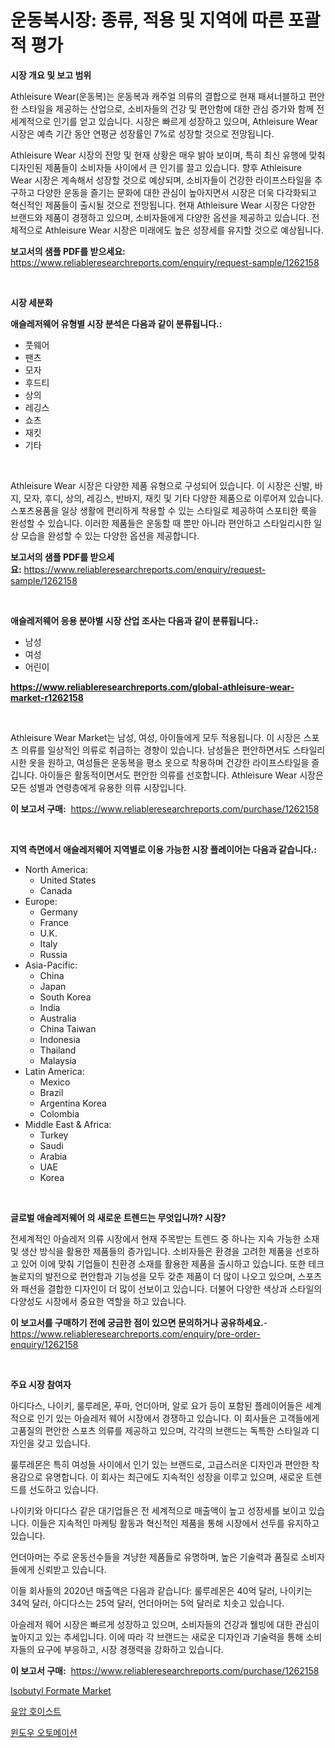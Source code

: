 <p><h1>운동복시장: 종류, 적용 및 지역에 따른 포괄적 평가</h1></p><p><strong>시장 개요 및 보고 범위</strong></p>
<p><p>Athleisure Wear(운동복)는 운동복과 캐주얼 의류의 결합으로 현재 패셔너블하고 편안한 스타일을 제공하는 산업으로, 소비자들의 건강 및 편안함에 대한 관심 증가와 함께 전 세계적으로 인기를 얻고 있습니다. 시장은 빠르게 성장하고 있으며, Athleisure Wear 시장은 예측 기간 동안 연평균 성장률인 7%로 성장할 것으로 전망됩니다. </p><p>Athleisure Wear 시장의 전망 및 현재 상황은 매우 밝아 보이며, 특히 최신 유행에 맞춰 디자인된 제품들이 소비자들 사이에서 큰 인기를 끌고 있습니다. 향후 Athleisure Wear 시장은 계속해서 성장할 것으로 예상되며, 소비자들이 건강한 라이프스타일을 추구하고 다양한 운동을 즐기는 문화에 대한 관심이 높아지면서 시장은 더욱 다각화되고 혁신적인 제품들이 출시될 것으로 전망됩니다. 현재 Athleisure Wear 시장은 다양한 브랜드와 제품이 경쟁하고 있으며, 소비자들에게 다양한 옵션을 제공하고 있습니다. 전체적으로 Athleisure Wear 시장은 미래에도 높은 성장세를 유지할 것으로 예상됩니다.</p></p>
<p><strong>보고서의 샘플 PDF를 받으세요:</strong> <a href="https://www.reliableresearchreports.com/enquiry/request-sample/1262158">https://www.reliableresearchreports.com/enquiry/request-sample/1262158</a></p>
<p>&nbsp;</p>
<p><strong>시장 세분화</strong></p>
<p><strong>애슬레저웨어 유형별 시장 분석은 다음과 같이 분류됩니다.:</strong></p>
<p><ul><li>풋웨어</li><li>팬츠</li><li>모자</li><li>후드티</li><li>상의</li><li>레깅스</li><li>쇼츠</li><li>재킷</li><li>기타</li></ul></p>
<p>&nbsp;</p>
<p><p>Athleisure Wear 시장은 다양한 제품 유형으로 구성되어 있습니다. 이 시장은 신발, 바지, 모자, 후디, 상의, 레깅스, 반바지, 재킷 및 기타 다양한 제품으로 이루어져 있습니다. 스포츠용품을 일상 생활에 편리하게 착용할 수 있는 스타일로 제공하여 스포티한 룩을 완성할 수 있습니다. 이러한 제품들은 운동할 때 뿐만 아니라 편안하고 스타일리시한 일상 모습을 완성할 수 있는 다양한 옵션을 제공합니다.</p></p>
<p><strong>보고서의 샘플 PDF를 받으세요:</strong>&nbsp;<a href="https://www.reliableresearchreports.com/enquiry/request-sample/1262158">https://www.reliableresearchreports.com/enquiry/request-sample/1262158</a></p>
<p>&nbsp;</p>
<p><strong> 애슬레저웨어 응용 분야별 시장 산업 조사는 다음과 같이 분류됩니다.:</strong></p>
<p><ul><li>남성</li><li>여성</li><li>어린이</li></ul></p>
<p><strong><a href="https://www.reliableresearchreports.com/global-athleisure-wear-market-r1262158">https://www.reliableresearchreports.com/global-athleisure-wear-market-r1262158</a></strong></p>
<p>&nbsp;</p>
<p><p>Athleisure Wear Market는 남성, 여성, 아이들에게 모두 적용됩니다. 이 시장은 스포츠 의류를 일상적인 의류로 취급하는 경향이 있습니다. 남성들은 편안하면서도 스타일리시한 옷을 원하고, 여성들은 운동복을 평소 옷으로 착용하며 건강한 라이프스타일을 즐깁니다. 아이들은 활동적이면서도 편안한 의류를 선호합니다. Athleisure Wear 시장은 모든 성별과 연령층에게 유용한 의류 시장입니다.</p></p>
<p><strong>이 보고서 구매:</strong>&nbsp; <a href="https://www.reliableresearchreports.com/purchase/1262158">https://www.reliableresearchreports.com/purchase/1262158</a></p>
<p>&nbsp;</p>
<p><strong>지역 측면에서 애슬레저웨어 지역별로 이용 가능한 시장 플레이어는 다음과 같습니다.:</strong></p>
<p><ul>
    <li>
        North America:
        <ul>
            <li>United States</li>
            <li>Canada</li>
        </ul>
    </li>
    <li>
        Europe:
        <ul>
            <li>Germany</li>
            <li>France</li>
            <li>U.K.</li>
            <li>Italy</li>
            <li>Russia</li>
        </ul>
    </li>
    <li>
        Asia-Pacific:
        <ul>
            <li>China</li>
            <li>Japan</li>
            <li>South Korea</li>
            <li>India</li>
            <li>Australia</li>
            <li>China Taiwan</li>
            <li>Indonesia</li>
            <li>Thailand</li>
            <li>Malaysia</li>
        </ul>
    </li>
    <li>
        Latin America:
        <ul>
            <li>Mexico</li>
            <li>Brazil</li>
            <li>Argentina Korea</li>
            <li>Colombia</li>
        </ul>
    </li>
    <li>
        Middle East & Africa:
        <ul>
            <li>Turkey</li>
            <li>Saudi</li>
            <li>Arabia</li>
            <li>UAE</li>
            <li>Korea</li>
        </ul>
    </li>
    </ul></p>
<p>&nbsp;</p>
<p><strong>글로벌 애슬레저웨어 의 새로운 트렌드는 무엇입니까? 시장?</strong></p>
<p><p>전세계적인 아슬레저 의류 시장에서 현재 주목받는 트렌드 중 하나는 지속 가능한 소재 및 생산 방식을 활용한 제품들의 증가입니다. 소비자들은 환경을 고려한 제품을 선호하고 있어 이에 맞춰 기업들이 친환경 소재를 활용한 제품을 출시하고 있습니다. 또한 테크놀로지의 발전으로 편안함과 기능성을 모두 갖춘 제품이 더 많이 나오고 있으며, 스포츠와 패션을 결합한 디자인이 더 많이 선보이고 있습니다. 더불어 다양한 색상과 스타일의 다양성도 시장에서 중요한 역할을 하고 있습니다.</p></p>
<p><strong>이 보고서를 구매하기 전에 궁금한 점이 있으면 문의하거나 공유하세요.</strong>- <a href="https://www.reliableresearchreports.com/enquiry/pre-order-enquiry/1262158">https://www.reliableresearchreports.com/enquiry/pre-order-enquiry/1262158</a></p>
<p>&nbsp;</p>
<p><strong>주요 시장 참여자</strong></p>
<p><p>아디다스, 나이키, 룰루레몬, 푸마, 언더아머, 알로 요가 등이 포함된 플레이어들은 세계적으로 인기 있는 아슬레저 웨어 시장에서 경쟁하고 있습니다. 이 회사들은 고객들에게 고품질의 편안한 스포츠 의류를 제공하고 있으며, 각각의 브랜드는 독특한 스타일과 디자인을 갖고 있습니다.</p><p>룰루레몬은 특히 여성들 사이에서 인기 있는 브랜드로, 고급스러운 디자인과 편안한 착용감으로 유명합니다. 이 회사는 최근에도 지속적인 성장을 이루고 있으며, 새로운 트렌드를 선도하고 있습니다.</p><p>나이키와 아디다스 같은 대기업들은 전 세계적으로 매출액이 높고 성장세를 보이고 있습니다. 이들은 지속적인 마케팅 활동과 혁신적인 제품을 통해 시장에서 선두를 유지하고 있습니다. </p><p>언더아머는 주로 운동선수들을 겨냥한 제품들로 유명하며, 높은 기술력과 품질로 소비자들에게 신뢰받고 있습니다.</p><p>이들 회사들의 2020년 매출액은 다음과 같습니다: 룰루레몬은 40억 달러, 나이키는 34억 달러, 아디다스는 25억 달러, 언더아머는 5억 달러로 치솟고 있습니다.</p><p>아슬레저 웨어 시장은 빠르게 성장하고 있으며, 소비자들의 건강과 웰빙에 대한 관심이 높아지고 있는 추세입니다. 이에 따라 각 브랜드는 새로운 디자인과 기술력을 통해 소비자들의 요구에 부응하고, 시장 경쟁력을 강화하고 있습니다.</p></p>
<p><strong>이 보고서 구매:</strong>&nbsp;&nbsp;<a href="https://www.reliableresearchreports.com/purchase/1262158">https://www.reliableresearchreports.com/purchase/1262158</a></p>
<p><p><a href="https://fearless-okapi-6c8.notion.site/Isobutyl-Formate-Market-Offers-Provide-Insightful-Data-for-the-Time-Period-from-2024-to-2031-and-als-a23ebf41c98a4268ac3b8c1f4322d37b">Isobutyl Formate Market</a></p><p><a href="https://medium.com/@carlosrtzkzhj/%EC%88%98%EC%95%95-%ED%98%B8%EC%9D%B4%EC%8A%A4%ED%8A%B8-%EC%8B%9C%EC%9E%A5-%EC%8B%9C%EC%9E%A5-cagr%EC%97%90-%EB%8C%80%ED%95%9C-%ED%86%B5%EC%B0%B0-%EC%8B%9C%EC%9E%A5-%EB%8F%99%ED%96%A5-%EB%B0%8F-%EC%84%B1%EC%9E%A5-%EC%A0%84%EB%9E%B5-b3ddc0f7bd3d">유압 호이스트</a></p><p><a href="https://medium.com/@leeusso5656/%EC%B0%BD-%EC%9E%90%EB%8F%99%ED%99%94-%EC%8B%9C%EC%9E%A5-%ED%86%B5%EC%B0%B0-%EC%8B%9C%EC%9E%A5-%EB%8F%99%ED%96%A5-%EC%84%B1%EC%9E%A5-2024%EB%85%84%EB%B6%80%ED%84%B0-2031%EB%85%84%EA%B9%8C%EC%A7%80-%EC%98%88%EC%B8%A1-f21653d59b8b">윈도우 오토메이션</a></p></p>